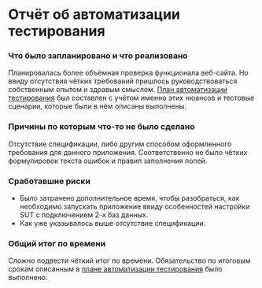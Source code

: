 # Отчёт об автоматизации тестирования
### Что было запланировано и что реализовано
Планировалась более объёмная проверка функционала веб-сайта. 
Но ввиду отсутствия чётких требований пришлось руководствоваться собственным опытом и здравым смыслом.
[План автоматизации тестирования](https://github.com/NikitaLeon/Diplom/blob/main/docs/Plan.md) был составлен с учётом 
именно этих нюансов и тестовые сценарии, которые были в нём описаны выполнены.
### Причины по которым что-то не было сделано
Отсутствие спецификации, либо другим способом оформленного требования для данного приложения. Соответственно
не было чётких формулировок текста ошибок и правил заполнения полей.
### Сработавшие риски
* Было затрачено дополнительное время, чтобы разобраться, как необходимо запускать приложение ввиду особенностей
настройки SUT c подключением 2-х баз данных.
* Как уже указывалось выше отсутствие спецификации.
### Общий итог по времени
Сложно подвести чёткий итог по времени. Обязательство по итоговым срокам описанным в 
[плане автоматизации тестирования](https://github.com/NikitaLeon/Diplom/blob/main/docs/Plan.md) было выполнено.
